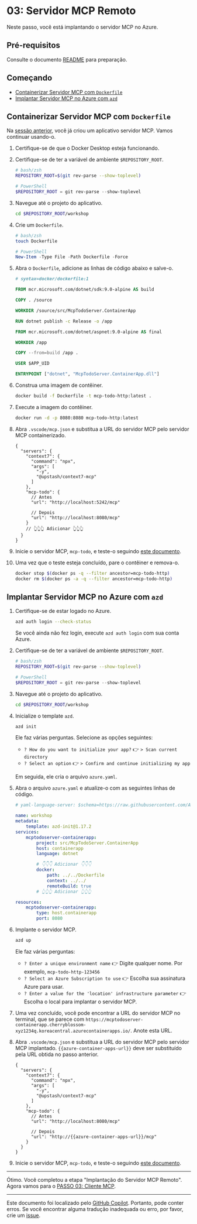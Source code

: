 # 03: Servidor MCP Remoto

Neste passo, você está implantando o servidor MCP no Azure.

## Pré-requisitos

Consulte o documento [README](../README.md#pré-requisitos) para preparação.

## Começando

- [Containerizar Servidor MCP com `Dockerfile`](#containerizar-servidor-mcp-com-dockerfile)
- [Implantar Servidor MCP no Azure com `azd`](#implantar-servidor-mcp-no-azure-com-azd)

## Containerizar Servidor MCP com `Dockerfile`

Na [sessão anterior](./01-mcp-server.md), você já criou um aplicativo servidor MCP. Vamos continuar usando-o.

1. Certifique-se de que o Docker Desktop esteja funcionando.
1. Certifique-se de ter a variável de ambiente `$REPOSITORY_ROOT`.

   ```bash
   # bash/zsh
   REPOSITORY_ROOT=$(git rev-parse --show-toplevel)
   ```

   ```powershell
   # PowerShell
   $REPOSITORY_ROOT = git rev-parse --show-toplevel
   ```

1. Navegue até o projeto do aplicativo.

    ```bash
    cd $REPOSITORY_ROOT/workshop
    ```

1. Crie um `Dockerfile`.

    ```bash
    # bash/zsh
    touch Dockerfile
    ```

    ```powershell
    # PowerShell
    New-Item -Type File -Path Dockerfile -Force
    ```

1. Abra o `Dockerfile`, adicione as linhas de código abaixo e salve-o.

    ```dockerfile
    # syntax=docker/dockerfile:1
    
    FROM mcr.microsoft.com/dotnet/sdk:9.0-alpine AS build
    
    COPY . /source
    
    WORKDIR /source/src/McpTodoServer.ContainerApp
    
    RUN dotnet publish -c Release -o /app
    
    FROM mcr.microsoft.com/dotnet/aspnet:9.0-alpine AS final
    
    WORKDIR /app
    
    COPY --from=build /app .
    
    USER $APP_UID
    
    ENTRYPOINT ["dotnet", "McpTodoServer.ContainerApp.dll"]
    ```

1. Construa uma imagem de contêiner.

    ```bash
    docker build -f Dockerfile -t mcp-todo-http:latest .
    ```

1. Execute a imagem do contêiner.

    ```bash
    docker run -d -p 8080:8080 mcp-todo-http:latest
    ```

1. Abra `.vscode/mcp.json` e substitua a URL do servidor MCP pelo servidor MCP containerizado.

    ```jsonc
    {
      "servers": {
        "context7": {
          "command": "npx",
          "args": [
            "-y",
            "@upstash/context7-mcp"
          ]
        },
        "mcp-todo": {
          // Antes
          "url": "http://localhost:5242/mcp"

          // Depois
          "url": "http://localhost:8080/mcp"
        }
        // 👆👆👆 Adicionar 👆👆👆
      }
    }
    ```

1. Inicie o servidor MCP, `mcp-todo`, e teste-o seguindo [este documento](./01-mcp-server.md#testar-servidor-mcp).
1. Uma vez que o teste esteja concluído, pare o contêiner e remova-o.

    ```bash
    docker stop $(docker ps -q --filter ancestor=mcp-todo-http)
    docker rm $(docker ps -a -q --filter ancestor=mcp-todo-http)
    ```

## Implantar Servidor MCP no Azure com `azd`

1. Certifique-se de estar logado no Azure.

    ```bash
    azd auth login --check-status
    ```

   Se você ainda não fez login, execute `azd auth login` com sua conta Azure.

1. Certifique-se de ter a variável de ambiente `$REPOSITORY_ROOT`.

   ```bash
   # bash/zsh
   REPOSITORY_ROOT=$(git rev-parse --show-toplevel)
   ```

   ```powershell
   # PowerShell
   $REPOSITORY_ROOT = git rev-parse --show-toplevel
   ```

1. Navegue até o projeto do aplicativo.

    ```bash
    cd $REPOSITORY_ROOT/workshop
    ```

1. Inicialize o template `azd`.

    ```bash
    azd init
    ```

   Ele faz várias perguntas. Selecione as opções seguintes:

   - `? How do you want to initialize your app?` 👉 `> Scan current directory`
   - `? Select an option` 👉 `> Confirm and continue initializing my app`

   Em seguida, ele cria o arquivo `azure.yaml`.

1. Abra o arquivo `azure.yaml` e atualize-o com as seguintes linhas de código.

    ```yml
    # yaml-language-server: $schema=https://raw.githubusercontent.com/Azure/azure-dev/main/schemas/v1.0/azure.yaml.json
    
    name: workshop
    metadata:
        template: azd-init@1.17.2
    services:
        mcptodoserver-containerapp:
            project: src/McpTodoServer.ContainerApp
            host: containerapp
            language: dotnet

            # 👇👇👇 Adicionar 👇👇👇
            docker:
                path: ../../Dockerfile
                context: ../../
                remoteBuild: true
            # 👆👆👆 Adicionar 👆👆👆

    resources:
        mcptodoserver-containerapp:
            type: host.containerapp
            port: 8080
    ```

1. Implante o servidor MCP.

    ```bash
    azd up
    ```

   Ele faz várias perguntas:

   - `? Enter a unique environment name` 👉 Digite qualquer nome. Por exemplo, `mcp-todo-http-123456`
   - `? Select an Azure Subscription to use` 👉 Escolha sua assinatura Azure para usar.
   - `? Enter a value for the 'location' infrastructure parameter` 👉 Escolha o local para implantar o servidor MCP.

1. Uma vez concluído, você pode encontrar a URL do servidor MCP no terminal, que se parece com `https://mcptodoserver-containerapp.cherryblossom-xyz1234q.koreacentral.azurecontainerapps.io/`. Anote esta URL.
1. Abra `.vscode/mcp.json` e substitua a URL do servidor MCP pelo servidor MCP implantado. `{{azure-container-apps-url}}` deve ser substituído pela URL obtida no passo anterior.

    ```jsonc
    {
      "servers": {
        "context7": {
          "command": "npx",
          "args": [
            "-y",
            "@upstash/context7-mcp"
          ]
        },
        "mcp-todo": {
          // Antes
          "url": "http://localhost:8080/mcp"

          // Depois
          "url": "http://{{azure-container-apps-url}}/mcp"
        }
      }
    }
    ```

1. Inicie o servidor MCP, `mcp-todo`, e teste-o seguindo [este documento](./01-mcp-server.md#testar-servidor-mcp).

---

Ótimo. Você completou a etapa "Implantação do Servidor MCP Remoto". Agora vamos para o [PASSO 03: Cliente MCP](./03-mcp-client.md).

---

Este documento foi localizado pelo [GitHub Copilot](https://docs.github.com/copilot/about-github-copilot/what-is-github-copilot). Portanto, pode conter erros. Se você encontrar alguma tradução inadequada ou erro, por favor, crie um [issue](../../../../../issues).
